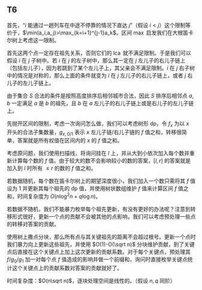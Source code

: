 ## T6

首先，“$i$ 能通过一趟列车在中途不停靠的情况下直达 $j$”（假设 $i<j$）这个限制等价于，$\min(a_i,a_j)>\max_{k=i+1}^{j-1}a_k$。区间 $\max$ 启发我们在大根笛卡尔树上考虑这一限制。

首先这两个点一定存在祖先关系，否则它们的 $\operatorname{lca}$ 就不满足限制。于是我们可以假设 $i$ 在 $j$ 子树中。若 $i$ 在 $j$ 的左子树中，那么其一定在 $j$ 左儿子的右儿子链上（包括左儿子），因为若跳到了某个左儿子上，其父亲会不满足限制。$i$ 在 $j$ 右子树中的情况是对称的，那么上面的条件就变为 $i$ 在 $j$ 左儿子的右儿子链上，或者 $j$ 右儿子的左儿子链上。

由于集合 $S$ 合法的条件是按照高度排序后相邻城市合法，因此 $S$ 排序后相邻点 $a,b$ 一定满足 $a$ 是 $b$ 的祖先，且 $b$ 在 $a$ 左儿子的右儿子链上或是右儿子的左儿子链上。

先抛开区间的限制，考虑一次询问怎么做，我们可以考虑树形 dp，令 $f_x$ 为以 $x$ 开头的合法子集数量，$g_{x,0/1}$ 表示 $x$ 左儿子链/右儿子链的 $f$ 值之和，转移很简单，答案就是所有权值在区间内的 $x$ 的 $f$ 值之和。

考虑原问题，我们使用扫描线，将询问挂在 $l$ 上，并从大到小依次加入每个数并重新计算每个数的 $f$ 值。由于较大的数不会影响较小的数的答案，$[l,r]$ 的答案就是加入到 $l$ 时所有 $\leqslant r$ 的数的 $f$ 值之和。

若数据随机，每个数在笛卡尔树上的期望深度很小，我们加入一个数只需将其 $f$ 值设为 $1$ 并更新其每个祖先的 dp 值，并使用树状数组维护 $f$ 值来计算区间 $f$ 值之和，时间复杂度为 $O(n\log^2 n+q\log n)$。

若数据不随机，我们不能暴力枚举每个祖先更新，有没有更好的办法呢？注意到转移形式很好，更新一个点的贡献不会被其他的点影响，我们可以考虑预处理一些点的转移对答案的贡献。

使用树上撒点分块，那么所有点与其关键祖先的距离不会超过根号。更新一个点时我们暴力向上更新这些祖先，并使用 $O(1)-O(\sqrt n)$ 分块维护贡献，到了关键点后直接在这个关键点上加上这次更新的贡献系数。对于每个关键点，预处理其 $f/g_0/g_1$ 加一对每个点 $f$ 值造成的影响并做一个前缀和，询问时直接枚举关键点统计这个关键点上的贡献系数对答案的贡献就好了。

时间复杂度：$O(n\sqrt n)$，逐块处理空间是线性的。（假设 $n,q$ 同阶）